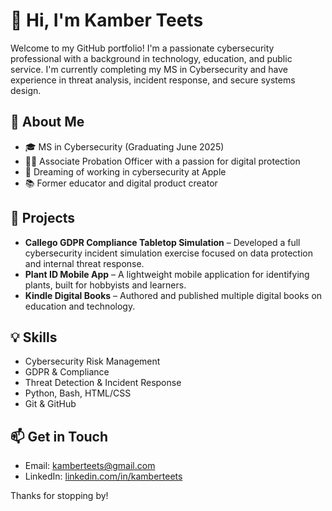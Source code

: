 # 👋 Hi, I'm Kamber Teets

Welcome to my GitHub portfolio! I'm a passionate cybersecurity professional with a background in technology, education, and public service. I'm currently completing my MS in Cybersecurity and have experience in threat analysis, incident response, and secure systems design.

## 🔐 About Me
- 🎓 MS in Cybersecurity (Graduating June 2025)
- 👩‍💻 Associate Probation Officer with a passion for digital protection
- 🍎 Dreaming of working in cybersecurity at Apple
- 📚 Former educator and digital product creator

## 🚀 Projects
- **Callego GDPR Compliance Tabletop Simulation** – Developed a full cybersecurity incident simulation exercise focused on data protection and internal threat response.
- **Plant ID Mobile App** – A lightweight mobile application for identifying plants, built for hobbyists and learners.
- **Kindle Digital Books** – Authored and published multiple digital books on education and technology.

## 💡 Skills
- Cybersecurity Risk Management
- GDPR & Compliance
- Threat Detection & Incident Response
- Python, Bash, HTML/CSS
- Git & GitHub

## 📫 Get in Touch
- Email: kamberteets@gmail.com
- LinkedIn: [linkedin.com/in/kamberteets](https://linkedin.com/in/kamberteets)

Thanks for stopping by!
